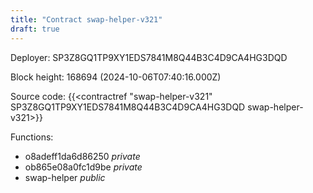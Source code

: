 ```yaml
---
title: "Contract swap-helper-v321"
draft: true
---
```

Deployer: SP3Z8GQ1TP9XY1EDS7841M8Q44B3C4D9CA4HG3DQD


 



Block height: 168694 (2024-10-06T07:40:16.000Z)

Source code: {{<contractref "swap-helper-v321" SP3Z8GQ1TP9XY1EDS7841M8Q44B3C4D9CA4HG3DQD swap-helper-v321>}}

Functions:

* o8adeff1da6d86250 _private_
* ob865e08a0fc1d9be _private_
* swap-helper _public_
